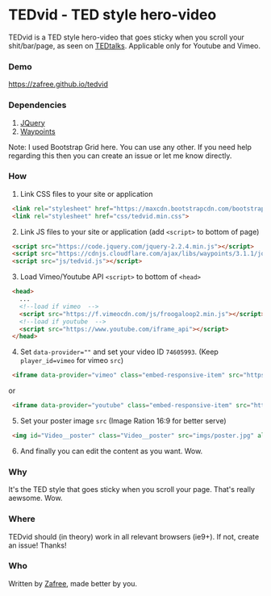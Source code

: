 # TEDvid - TED style hero-video

TEDvid is a TED style hero-video that goes sticky when you scroll your shit/bar/page, as seen on [TEDtalks](https://www.ted.com/talks/elon_musk_the_mind_behind_tesla_spacex_solarcity). Applicable only for Youtube and Vimeo.

### Demo
https://zafree.github.io/tedvid

### Dependencies

1. [JQuery](https://code.jquery.com/jquery-2.2.4.min.js)
2. [Waypoints](https://cdnjs.cloudflare.com/ajax/libs/waypoints/3.1.1/jquery.waypoints.min.js)

Note:
I used Bootstrap Grid here. You can use any other. If you need help regarding this then you can create an issue or let me know directly.

### How

1. Link CSS files to your site or application

  ```html
   <link rel="stylesheet" href="https://maxcdn.bootstrapcdn.com/bootstrap/3.3.6/css/bootstrap.min.css">
   <link rel="stylesheet" href="css/tedvid.min.css">
  ```

2. Link JS files to your site or application (add `<script>` to bottom of page)

  ```html
   <script src="https://code.jquery.com/jquery-2.2.4.min.js"></script>
   <script src="https://cdnjs.cloudflare.com/ajax/libs/waypoints/3.1.1/jquery.waypoints.min.js"></script>
   <script src="js/tedvid.js"></script>
  ```

3. Load Vimeo/Youtube API `<script>` to bottom of `<head>`

  ```html
   <head>
     ...
     <!--load if vimeo  -->
     <script src="https://f.vimeocdn.com/js/froogaloop2.min.js"></script>
     <!--load if youtube  -->
     <script src="https://www.youtube.com/iframe_api"></script>
   </head>
  ```


4. Set `data-provider=""` and set your video ID `74605993`. (Keep `player_id=vimeo` for vimeo `src`)

  ```html
   <iframe data-provider="vimeo" class="embed-responsive-item" src="https://player.vimeo.com/video/74605993?api=1&player_id=vimeo" webkitallowfullscreen mozallowfullscreen allowfullscreen></iframe>
  ```
  or
  ```html
   <iframe data-provider="youtube" class="embed-responsive-item" src="https://www.youtube.com/embed/7d16CpWp-ok?enablejsapi=1&html5=1&showinfo=0&rel=0&autohide=0" webkitallowfullscreen mozallowfullscreen allowfullscreen></iframe>
  ```

5. Set your poster image `src` (Image Ration 16:9 for better serve)

  ```html
   <img id="Video__poster" class="Video__poster" src="imgs/poster.jpg" alt="..." />
  ```

6. And finally you can edit the content as you want. Wow.


### Why

It's the TED style that goes sticky when you scroll your page. That's really aewsome. Wow.


### Where

TEDvid should (in theory) work in all relevant browsers (ie9+). If not, create an issue! Thanks!


### Who

Written by <a href="http://zafree.github.io/">Zafree</a>, made better by you.
